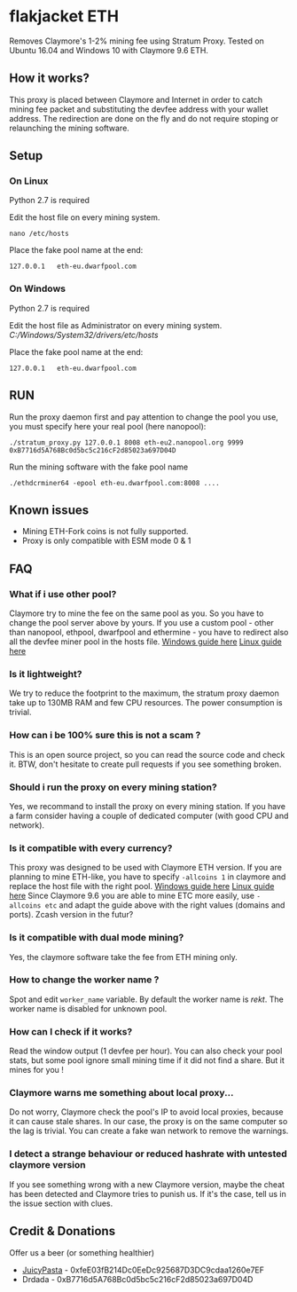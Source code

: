 # flakjacket ETH

Removes Claymore's 1-2% mining fee using Stratum Proxy. Tested on Ubuntu 16.04 and Windows 10 with Claymore 9.6 ETH.

## How it works?
This proxy is placed between Claymore and Internet in order to catch mining fee packet and substituting the devfee address with your wallet address. The redirection are done on the fly and do not require stoping or relaunching the mining software.

## Setup

### On Linux

Python 2.7 is required

Edit the host file on every mining system.
```
nano /etc/hosts
```
Place the fake pool name at the end:
```
127.0.0.1   eth-eu.dwarfpool.com
```

### On Windows

Python 2.7 is required

Edit the host file as Administrator on every mining system. 
_C:/Windows/System32/drivers/etc/hosts_

Place the fake pool name at the end:
```
127.0.0.1   eth-eu.dwarfpool.com
```


## RUN
Run the proxy daemon first and pay attention to change the pool you use, you must specify here your real pool (here nanopool):
```
./stratum_proxy.py 127.0.0.1 8008 eth-eu2.nanopool.org 9999 0xB7716d5A768Bc0d5bc5c216cF2d85023a697D04D
```

Run the mining software with the fake pool name
```
./ethdcrminer64 -epool eth-eu.dwarfpool.com:8008 ....
```

## Known issues
- Mining ETH-Fork coins is not fully supported.
- Proxy is only compatible with ESM mode 0 & 1

## FAQ

### What if i use other pool?
Claymore try to mine the fee on the same pool as you. So you have to change the pool server above by yours.
If you use a custom pool - other than nanopool, ethpool, dwarfpool and ethermine - you have to redirect also all the devfee miner pool in the hosts file. [Windows guide here](https://github.com/JuicyPasta/Claymore-No-Fee-Proxy/wiki/Redirecting-all-domains-(Win)) [Linux guide here](https://github.com/JuicyPasta/Claymore-No-Fee-Proxy/wiki/Redirecting-all-domains-(Linux))

### Is it lightweight?
We try to reduce the footprint to the maximum, the stratum proxy daemon take up to 130MB RAM and few CPU resources. The power consumption is trivial.

### How can i be 100% sure this is not a scam ?
This is an open source project, so you can read the source code and check it. BTW, don't hesitate to create pull requests if you see something broken.

### Should i run the proxy on every mining station?
Yes, we recommand to install the proxy on every mining station. If you have a farm consider having a couple of dedicated computer (with good CPU and network).

### Is it compatible with every currency?
This proxy was designed to be used with Claymore ETH version. If you are planning to mine ETH-like, you have to specify `-allcoins 1` in claymore and replace the host file with the right pool. [Windows guide here](https://github.com/JuicyPasta/Claymore-No-Fee-Proxy/wiki/Redirecting-all-domains-(Win)) [Linux guide here](https://github.com/JuicyPasta/Claymore-No-Fee-Proxy/wiki/Redirecting-all-domains-(Linux))
Since Claymore 9.6 you are able to mine ETC more easily, use `-allcoins etc` and adapt the guide above with the right values (domains and ports).
Zcash version in the futur?

### Is it compatible with dual mode mining?
Yes, the claymore software take the fee from ETH mining only.

### How to change the worker name ?
Spot and edit `worker_name` variable. By default the worker name is _rekt_. The worker name is disabled for unknown pool.

### How can I check if it works?
Read the window output (1 devfee per hour). You can also check your pool stats, but some pool ignore small mining time if it did not find a share. But it mines for you !

### Claymore warns me something about local proxy...
Do not worry, Claymore check the pool's IP to avoid local proxies, because it can cause stale shares. In our case, the proxy is on the same computer so the lag is trivial. You can create a fake wan network to remove the warnings.

### I detect a strange behaviour or reduced hashrate with untested claymore version
If you see something wrong with a new Claymore version, maybe the cheat has been detected and Claymore tries to punish us.
If it's the case, tell us in the issue section with clues.

## Credit & Donations
Offer us a beer (or something healthier)
- [JuicyPasta](https://github.com/JuicyPasta) - 0xfeE03fB214Dc0EeDc925687D3DC9cdaa1260e7EF
- Drdada - 0xB7716d5A768Bc0d5bc5c216cF2d85023a697D04D

